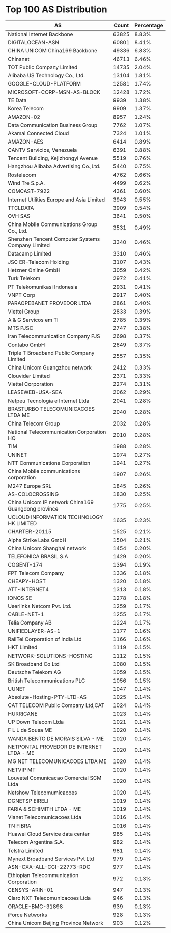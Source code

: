 # Top 100 AS Distribution
| AS | Count | Percentage |
|----|----|----|
| National Internet Backbone | 63825 | 8.83% |
| DIGITALOCEAN-ASN | 60801 | 8.41% |
| CHINA UNICOM China169 Backbone | 49336 | 6.83% |
| Chinanet | 46713 | 6.46% |
| TOT Public Company Limited | 14735 | 2.04% |
| Alibaba US Technology Co., Ltd. | 13104 | 1.81% |
| GOOGLE-CLOUD-PLATFORM | 12581 | 1.74% |
| MICROSOFT-CORP-MSN-AS-BLOCK | 12428 | 1.72% |
| TE Data | 9939 | 1.38% |
| Korea Telecom | 9909 | 1.37% |
| AMAZON-02 | 8957 | 1.24% |
| Data Communication Business Group | 7762 | 1.07% |
| Akamai Connected Cloud | 7324 | 1.01% |
| AMAZON-AES | 6414 | 0.89% |
| CANTV Servicios, Venezuela | 6391 | 0.88% |
| Tencent Building, Kejizhongyi Avenue | 5519 | 0.76% |
| Hangzhou Alibaba Advertising Co.,Ltd. | 5440 | 0.75% |
| Rostelecom | 4762 | 0.66% |
| Wind Tre S.p.A. | 4499 | 0.62% |
| COMCAST-7922 | 4361 | 0.60% |
| Internet Utilities Europe and Asia Limited | 3943 | 0.55% |
| TTCLDATA | 3909 | 0.54% |
| OVH SAS | 3641 | 0.50% |
| China Mobile Communications Group Co., Ltd. | 3531 | 0.49% |
| Shenzhen Tencent Computer Systems Company Limited | 3340 | 0.46% |
| Datacamp Limited | 3310 | 0.46% |
| JSC ER-Telecom Holding | 3107 | 0.43% |
| Hetzner Online GmbH | 3059 | 0.42% |
| Turk Telekom | 2972 | 0.41% |
| PT Telekomunikasi Indonesia | 2931 | 0.41% |
| VNPT Corp | 2917 | 0.40% |
| PARAOPEBANET PROVEDOR LTDA | 2861 | 0.40% |
| Viettel Group | 2833 | 0.39% |
| A & G Servicos em TI | 2785 | 0.39% |
| MTS PJSC | 2747 | 0.38% |
| Iran Telecommunication Company PJS | 2698 | 0.37% |
| Contabo GmbH | 2649 | 0.37% |
| Triple T Broadband Public Company Limited | 2557 | 0.35% |
| China Unicom Guangzhou network | 2412 | 0.33% |
| Clouvider Limited | 2371 | 0.33% |
| Viettel Corporation | 2274 | 0.31% |
| LEASEWEB-USA-SEA | 2062 | 0.29% |
| Netpeu Tecnologia e Internet Ltda | 2041 | 0.28% |
| BRASTURBO TELECOMUNICACOES LTDA ME | 2040 | 0.28% |
| China Telecom Group | 2032 | 0.28% |
| National Telecommunication Corporation HQ | 2010 | 0.28% |
| TIM | 1988 | 0.28% |
| UNINET | 1974 | 0.27% |
| NTT Communications Corporation | 1941 | 0.27% |
| China Mobile communications corporation | 1907 | 0.26% |
| M247 Europe SRL | 1845 | 0.26% |
| AS-COLOCROSSING | 1830 | 0.25% |
| China Unicom IP network China169 Guangdong province | 1775 | 0.25% |
| UCLOUD INFORMATION TECHNOLOGY HK LIMITED | 1635 | 0.23% |
| CHARTER-20115 | 1525 | 0.21% |
| Alpha Strike Labs GmbH | 1504 | 0.21% |
| China Unicom Shanghai network | 1454 | 0.20% |
| TELEFONICA BRASIL S.A | 1429 | 0.20% |
| COGENT-174 | 1394 | 0.19% |
| FPT Telecom Company | 1336 | 0.18% |
| CHEAPY-HOST | 1320 | 0.18% |
| ATT-INTERNET4 | 1313 | 0.18% |
| IONOS SE | 1278 | 0.18% |
| Userlinks Netcom Pvt. Ltd. | 1259 | 0.17% |
| CABLE-NET-1 | 1255 | 0.17% |
| Telia Company AB | 1224 | 0.17% |
| UNIFIEDLAYER-AS-1 | 1177 | 0.16% |
| RailTel Corporation of India Ltd | 1166 | 0.16% |
| HKT Limited | 1119 | 0.15% |
| NETWORK-SOLUTIONS-HOSTING | 1112 | 0.15% |
| SK Broadband Co Ltd | 1080 | 0.15% |
| Deutsche Telekom AG | 1059 | 0.15% |
| British Telecommunications PLC | 1056 | 0.15% |
| UUNET | 1047 | 0.14% |
| Absolute-Hosting-PTY-LTD-AS | 1025 | 0.14% |
| CAT TELECOM Public Company Ltd,CAT | 1024 | 0.14% |
| HURRICANE | 1023 | 0.14% |
| UP Down Telecom Ltda | 1021 | 0.14% |
| F L L de Sousa ME | 1020 | 0.14% |
| WANDA BENTO DE MORAIS SILVA - ME | 1020 | 0.14% |
| NETPONTAL PROVEDOR DE INTERNET LTDA - ME | 1020 | 0.14% |
| MG NET TELECOMUNICACOES LTDA ME | 1020 | 0.14% |
| NETVIP MT | 1020 | 0.14% |
| Louvetel Comunicacao Comercial SCM Ltda | 1020 | 0.14% |
| Netshow Telecomumicacoes | 1020 | 0.14% |
| DGNETSP EIRELI | 1019 | 0.14% |
| FARIA & SCHIMITH LTDA - ME | 1019 | 0.14% |
| Vianet Telecomunicacoes Ltda | 1016 | 0.14% |
| TN FIBRA | 1016 | 0.14% |
| Huawei Cloud Service data center | 985 | 0.14% |
| Telecom Argentina S.A. | 982 | 0.14% |
| Telstra Limited | 981 | 0.14% |
| Mynext Broadband Services Pvt Ltd | 979 | 0.14% |
| ASN-CXA-ALL-CCI-22773-RDC | 977 | 0.14% |
| Ethiopian Telecommunication Corporation | 972 | 0.13% |
| CENSYS-ARIN-01 | 947 | 0.13% |
| Claro NXT Telecomunicacoes Ltda | 946 | 0.13% |
| ORACLE-BMC-31898 | 939 | 0.13% |
| iForce Networks | 928 | 0.13% |
| China Unicom Beijing Province Network | 903 | 0.12% |
